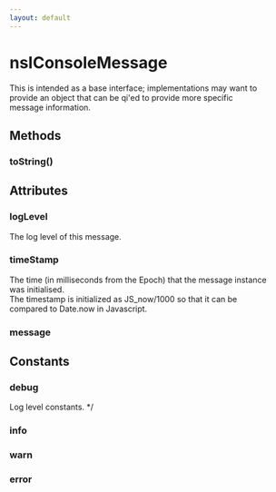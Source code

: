 ```yaml
---
layout: default
---
```


# nsIConsoleMessage #
  
This is intended as a base interface; implementations may want to  
provide an object that can be qi'ed to provide more specific  
message information.  
  

## Methods ##

### toString() ###

## Attributes ##

### logLevel ###
  
The log level of this message.  
  

### timeStamp ###
  
The time (in milliseconds from the Epoch) that the message instance  
was initialised.  
The timestamp is initialized as JS_now/1000 so that it can be  
compared to Date.now in Javascript.  
  

### message ###

## Constants ##

### debug ###
 Log level constants. */  

### info ###

### warn ###

### error ###
